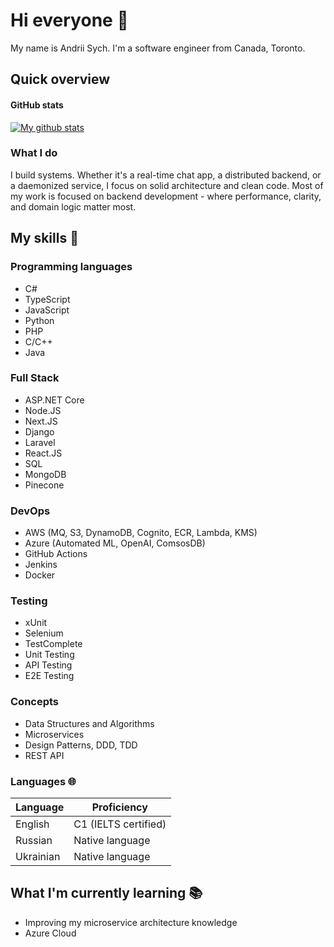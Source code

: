 # Hi everyone :wave:

My name is Andrii Sych. I'm a software engineer from Canada, Toronto.

## Quick overview


#### GitHub stats 
<a href="https://github.com/anuraghazra/github-readme-stats">
  <img align="center" src="https://github-readme-stats.anuraghazra1.vercel.app/api?username=SychAndrii&show_icons=true&line_height=27&include_all_commits=true" alt="My github stats" />
</a>


### What I do

I build systems. Whether it's a real-time chat app, a distributed backend, or a daemonized service, I focus on solid architecture and clean code. Most of my work is focused on backend development - where performance, clarity, and domain logic matter most.

## My skills 📜

### Programming languages

- C#
- TypeScript
- JavaScript
- Python
- PHP
- C/C++
- Java

### Full Stack

- ASP.NET Core
- Node.JS
- Next.JS
- Django
- Laravel
- React.JS
- SQL
- MongoDB
- Pinecone

### DevOps

- AWS (MQ, S3, DynamoDB, Cognito, ECR, Lambda, KMS)
- Azure (Automated ML, OpenAI, ComsosDB)
- GitHub Actions
- Jenkins
- Docker

### Testing

- xUnit
- Selenium
- TestComplete
- Unit Testing
- API Testing
- E2E Testing

### Concepts

- Data Structures and Algorithms
- Microservices
- Design Patterns, DDD, TDD
- REST API
  
### Languages 🌐

| Language      | Proficiency                                                               |
| ------------- | ------------------------------------------------------------------------- |
| English       | C1 (IELTS certified)                                                      |
| Russian       | Native language                                                           |
| Ukrainian     | Native language                                                           |

## What I'm currently learning 📚

- Improving my microservice architecture knowledge
- Azure Cloud
